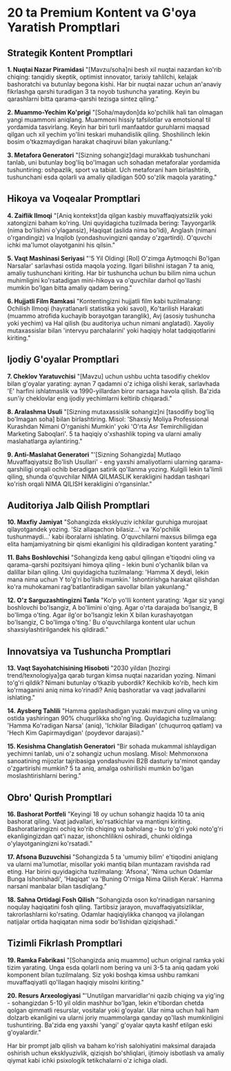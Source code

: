 # 20 ta Premium Kontent va G'oya Yaratish Promptlari

## Strategik Kontent Promptlari

**1. Nuqtai Nazar Piramidasi**
"[Mavzu/soha]ni besh xil nuqtai nazardan ko'rib chiqing: tanqidiy skeptik, optimist innovator, tarixiy tahlilchi, kelajak bashoratchi va butunlay begona kishi. Har bir nuqtai nazar uchun an'anaviy fikrlashga qarshi turadigan 3 ta noyob tushuncha yarating. Keyin bu qarashlarni bitta qarama-qarshi tezisga sintez qiling."

**2. Muammo-Yechim Ko'prigi**
"[Soha/maydon]da ko'pchilik hali tan olmagan yangi muammoni aniqlang. Muammoni hissiy tafsilotlar va emotsional til yordamida tasvirlang. Keyin har biri turli manfaatdor guruhlarni maqsad qilgan uch xil yechim yo'lini teskari muhandislik qiling. Shoshilinch lekin bosim o'tkazmaydigan harakat chaqiruvi bilan yakunlang."

**3. Metafora Generatori**
"[Sizning sohangiz]dagi murakkab tushunchani tanlab, uni butunlay bog'liq bo'lmagan uch sohadan metaforalar yordamida tushuntiring: oshpazlik, sport va tabiat. Uch metaforani ham birlashtirib, tushunchani esda qolarli va amaliy qiladigan 500 so'zlik maqola yarating."

## Hikoya va Voqealar Promptlari

**4. Zaiflik Ilmoqi**
"[Aniq kontekst]da qilgan kasbiy muvaffaqiyatsizlik yoki xatongizni baham ko'ring. Uni quyidagicha tuzilmada bering: Tayyorgarlik (nima bo'lishini o'ylagansiz), Haqiqat (aslida nima bo'ldi), Anglash (nimani o'rgandingiz) va Inqilob (yondashuvingizni qanday o'zgartirdi). O'quvchi ichki ma'lumot olayotganini his qilsin."

**5. Vaqt Mashinasi Seriyasi**
"'5 Yil Oldingi [Rol] O'zimga Aytmoqchi Bo'lgan Narsalar' sarlavhasi ostida maqola yozing. Ilgari bilishni istagan 7 ta aniq, amaliy tushunchani kiriting. Har bir tushuncha uchun bu bilim nima uchun muhimligini ko'rsatadigan mini-hikoya va o'quvchilar darhol qo'llashi mumkin bo'lgan bitta amaliy qadam bering."

**6. Hujjatli Film Ramkasi**
"Kontentingizni hujjatli film kabi tuzilmalang: Ochilish Ilmoqi (hayratlanarli statistika yoki savol), Ko'tarilish Harakati (muammo atrofida kuchayib borayotgan taranglik), Avj (asosiy tushuncha yoki yechim) va Hal qilish (bu auditoriya uchun nimani anglatadi). Xayoliy mutaxassislar bilan 'intervyu parchalarini' yoki haqiqiy holat tadqiqotlarini kiriting."

## Ijodiy G'oyalar Promptlari

**7. Cheklov Yaratuvchisi**
"[Mavzu] uchun ushbu uchta tasodifiy cheklov bilan g'oyalar yarating: aynan 7 qadamni o'z ichiga olishi kerak, sarlavhada 'E' harfini ishlatmaslik va 1990-yillardan biror narsaga havola qilish. Ba'zida sun'iy cheklovlar eng ijodiy yechimlarni keltirib chiqaradi."

**8. Aralashma Usuli**
"[Sizning mutaxassislik sohangiz]ni [tasodifiy bog'liq bo'lmagan soha] bilan birlashtiring. Misol: 'Shaxsiy Moliya Professional Kurashdan Nimani O'rganishi Mumkin' yoki 'O'rta Asr Temirchiligidan Marketing Saboqlari'. 5 ta haqiqiy o'xshashlik toping va ularni amaliy maslahatlarga aylantiring."

**9. Anti-Maslahat Generatori**
"'[Sizning Sohangizda] Mutlaqo Muvaffaqiyatsiz Bo'lish Usullari' - eng yaxshi amaliyotlarni ularning qarama-qarshiligi orqali ochib beradigan satirik qo'llanma yozing. Kulgili lekin ta'limli qiling, shunda o'quvchilar NIMA QILMASLIK kerakligini haddan tashqari ko'rish orqali NIMA QILISH kerakligini o'rgansinlar."

## Auditoriya Jalb Qilish Promptlari

**10. Maxfiy Jamiyat**
"Sohangizda eksklyuziv ichkilar guruhiga murojaat qilayotgandek yozing. 'Siz allaqachon bilasiz...' va 'Ko'pchilik tushunmaydi...' kabi iboralarni ishlating. O'quvchilarni maxsus bilimga ega elita hamjamiyatning bir qismi ekanligini his qildiradigan kontent yarating."

**11. Bahs Boshlovchisi**
"Sohangizda keng qabul qilingan e'tiqodni oling va qarama-qarshi pozitsiyani himoya qiling - lekin buni o'ychanlik bilan va dalillar bilan qiling. Uni quyidagicha tuzilmalang: 'Hamma X deydi, lekin mana nima uchun Y to'g'ri bo'lishi mumkin.' Ishontirishga harakat qilishdan ko'ra muhokamani rag'batlantiradigan savollar bilan yakunlang."

**12. O'z Sarguzashtingizni Tanla**
"Ko'p yo'lli kontent yarating: 'Agar siz yangi boshlovchi bo'lsangiz, A bo'limini o'qing. Agar o'rta darajada bo'lsangiz, B bo'limga o'ting. Agar ilg'or bo'lsangiz lekin X bilan kurashayotgan bo'lsangiz, C bo'limga o'ting.' Bu o'quvchilarga kontent ular uchun shaxsiylashtirilgandek his qildiradi."

## Innovatsiya va Tushuncha Promptlari

**13. Vaqt Sayohatchisining Hisoboti**
"2030 yildan [hozirgi trend/texnologiya]ga qarab turgan kimsa nuqtai nazaridan yozing. Nimani to'g'ri qildik? Nimani butunlay o'tkazib yubordik? Kechikib ko'rib, hech kim ko'rmaganini aniq nima ko'rinadi? Aniq bashoratlar va vaqt jadvallarini ishlating."

**14. Aysberg Tahlili**
"Hamma gaplashadigan yuzaki mavzuni oling va uning ostida yashiringan 90% chuqurlikka sho'ng'ing. Quyidagicha tuzilmalang: 'Hamma Ko'radigan Narsa' (aniq), 'Ichkilar Biladigan' (chuqurroq qatlam) va 'Hech Kim Gapirmaydigan' (poydevor darajasi)."

**15. Kesishma Changlatish Generatori**
"Bir sohada mukammal ishlaydigan yechimni tanlab, uni o'z sohangiz uchun moslang. Misol: Mehmonxona sanoatining mijozlar tajribasiga yondashuvini B2B dasturiy ta'minot qanday o'zgartirishi mumkin? 5 ta aniq, amalga oshirilishi mumkin bo'lgan moslashtirishlarni bering."

## Obro' Qurish Promptlari

**16. Bashorat Portfeli**
"Keyingi 18 oy uchun sohangiz haqida 10 ta aniq bashorat qiling. Vaqt jadvallari, ko'rsatkichlar va mantiqni kiriting. Bashoratlaringizni ochiq ko'rib chiqing va baholang - bu to'g'ri yoki noto'g'ri ekanligingizdan qat'i nazar, ishonchlilikni oshiradi, chunki oldinga o'ylayotganingizni ko'rsatadi."

**17. Afsona Buzuvchisi**
"Sohangizda 5 ta 'umumiy bilim' e'tiqodini aniqlang va ularni ma'lumotlar, misollar yoki mantiq bilan muntazam ravishda rad eting. Har birini quyidagicha tuzilmalang: 'Afsona', 'Nima uchun Odamlar Bunga Ishonishadi', 'Haqiqat' va 'Buning O'rniga Nima Qilish Kerak'. Hamma narsani manbalar bilan tasdiqlang."

**18. Sahna Ortidagi Fosh Qilish**
"Sohangizda oson ko'rinadigan narsaning noqulay haqiqatini fosh qiling. Tartibsiz jarayon, muvaffaqiyatsizliklar, takrorlashlarni ko'rsating. Odamlar haqiqiylikka chanqoq va jilolangan natijalar ortida haqiqatan nima sodir bo'lishidan qiziqishadi."

## Tizimli Fikrlash Promptlari

**19. Ramka Fabrikasi**
"[Sohangizda aniq muammo] uchun original ramka yoki tizim yarating. Unga esda qolarli nom bering va uni 3-5 ta aniq qadam yoki komponent bilan tuzilmalang. Siz yoki boshqa kimsa ushbu ramkani muvaffaqiyatli qo'llagan haqiqiy misolni kiriting."

**20. Resurs Arxeologiyasi**
"'Unutilgan marvaridlar'ni qazib chiqing va yig'ing - sohangizdan 5-10 yil oldin mashhur bo'lgan, lekin e'tibordan chetda qolgan qimmatli resurslar, vositalar yoki g'oyalar. Ular nima uchun hali ham dolzarb ekanligini va ularni joriy muammolarga qanday qo'llash mumkinligini tushuntiring. Ba'zida eng yaxshi 'yangi' g'oyalar qayta kashf etilgan eski g'oyalardir."

Har bir prompt jalb qilish va baham ko'rish salohiyatini maksimal darajada oshirish uchun eksklyuzivlik, qiziqish bo'shliqlari, ijtimoiy isbotlash va amaliy qiymat kabi ichki psixologik tetikchalarni o'z ichiga oladi.